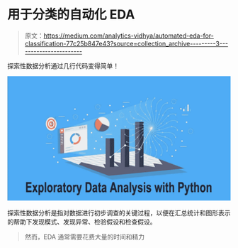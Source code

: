# 用于分类的自动化 EDA

> 原文：<https://medium.com/analytics-vidhya/automated-eda-for-classification-77c25b847e43?source=collection_archive---------3----------------------->

探索性数据分析通过几行代码变得简单！

![](img/0241e966d2a6fdc8bc058747e76bdfb4.png)

探索性数据分析是指对数据进行初步调查的关键过程，以便在汇总统计和图形表示的帮助下发现模式、发现异常、检验假设和检查假设。

> 然而，EDA 通常需要花费大量的时间和精力